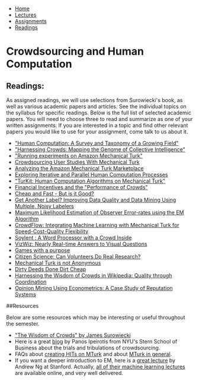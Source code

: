 <ul id="ProjectSubmenu">
    <li><a class="home" href="index.html" title="Home">Home</a></li>
    <li><a class="syllabus" href="syllabus.html" title="Lectures">Lectures</a></li>
    <li><a class="assignments" href="assignments.html" title="Assignments">Assignments</a></li>
    <li><a class="resources" href="resources.html" title="Resources">Readings</a></li>
</ul>

<link rel="stylesheet" type="text/css" href="stylesheet.css" />

# Crowdsourcing and Human Computation

## Readings:

As assigned readings, we will use selections from Surowiecki's book, as well as various academic papers and articles. See the individual topics on the syllabus for specific readings. Below is the full list of selected academic papers. You will need to choose three to read and summarize as one of your written assignments. If you are interested in a topic and find other relevant papers you would like to use for your assignment, come talk to us about it.

- ["Human Computation: A Survey and Taxonomy of a Growing Field"](readings/downloads/intro/QuinnAndBederson.pdf)
- ["Harnessing Crowds: Mapping the Genome of Collective Intelligence"](readings/downloads/intro/MaloneEtAl.pdf)
- ["Running experiments on Amazon Mechanical Turk"](readings/downloads/platform/PaolacciEtAl.pdf)
- [Crowdsourcing User Studies With Mechanical Turk](readings/downloads/platform/KitturEtAl.pdf)
- [Analyzing the Amazon Mechanical Turk Marketplace](readings/downloads/platform/Ipeirotis.pdf)
- [Exploring Iterative and Parallel Human Computation Processes](readings/downloads/programming/LittleEtAl.pdf)
- ["TurKit: Human Computation Algorithms on Mechanical Turk"](readings/downloads/programming/Turkit.pdf)
- [Financial Incentives and the "Performance of Crowds"](readings/downloads/econ/MasonAndWatts.pdf)
- [Cheap and Fast - But is it Good?](readings/downloads/econ/SnowEtAl.pdf)
- [Get Another Label? Improving Data Quality and Data Mining Using Multiple, Noisy Labelers](readings/downloads/econ/ShengEtAl.pdf)
- [Maximum Likelihood Estimation of Observer Error-rates using the EM Algorithm](readings/downloads/ml/EM.pdf)
- [CrowdFlow: Integrating Machine Learning with Mechanical Turk for Speed-Cost-Quality Flexibility](readings/downloads/ml/QuinnEtAl.pdf)
- [Soylent : A Word Processor with a Crowd Inside](readings/downloads/hci/Soylent.pdf)
- [VizWiz: Nearly Real-time Answers to Visual Questions](readings/downloads/hci/Vizwiz.pdf)
- [Games with a purpose](readings/downloads/hci/GWAP.pdf)
- [Citizen Science: Can Volunteers Do Real Research?](readings/downloads/social-science/Cohn.pdf)
- [Mechanical Turk is not Anonymous](readings/downloads/social-science/LeaseEtAl.pdf)
- [Dirty Deeds Done Dirt Cheap](readings/downloads/social-science/Harris.pdf)
- [Harnessing the Wisdom of Crowds in Wikipedia: Quality through Coordination](readings/downloads/collective-intelligence/Wikipedia.pdf)
- [Opinion Mining Using Econometrics: A Case Study of Reputation Systems](readings/downloads/collective-intelligence/GhoseEtAl.pdf)

##Resources

Below are some resources which may be interesting or useful throughout the semester. 

- ["The Wisdom of Crowds" by James Surowiecki](http://www.amazon.com/The-Wisdom-Crowds-James-Surowiecki/dp/0385721706/)
- Here is a great [blog](http://www.behind-the-enemy-lines.com/) by Panos Ipeirotis from NYU's Stern School of Business about the trials and tribulations of crowdsourcing. 
- FAQs about [creating HITs on MTurk](https://requester.mturk.com/help/getting_started.html) and about [MTurk in general](http://aws.amazon.com/mturk/faqs/).
- If you want a deeper introduction to EM, here is a [great lecture](http://www.youtube.com/watch?v=ZZGTuAkF-Hw&feature=PlayList&p=A89DCFA6ADACE599&index=11) by Andrew Ng at Stanford. Actually, [all of their machine learning lectures](http://see.stanford.edu/see/lecturelist.aspx?coll=348ca38a-3a6d-4052-937d-cb017338d7b1) are available online, and very well delivered.
